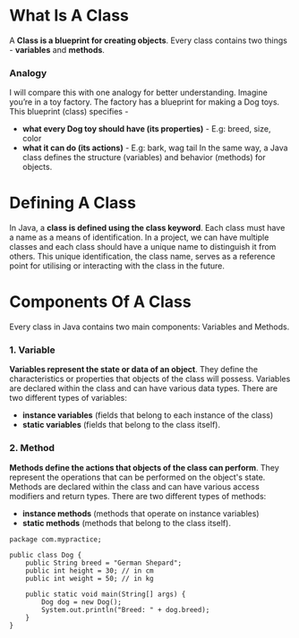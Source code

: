 # What Is A Class
A **Class is a blueprint for creating objects**. Every class contains two things - **variables** and **methods**.

### Analogy
I will compare this with one analogy for better understanding. Imagine you’re in a toy factory. The factory has a blueprint for making a Dog toys. This blueprint (class) specifies -
- **what every Dog toy should have (its properties)**  - E.g: breed, size, color
- **what it can do (its actions)** - E.g: bark, wag tail 
In the same way, a Java class defines the structure (variables) and behavior (methods) for objects.

# Defining A Class
In Java, a **class is defined using the class keyword**. Each class must have a name as a means of identification. In a project, we can have multiple classes and each class should have a unique name to distinguish it from others. This unique identification, the class name, serves as a reference point for utilising or interacting with the class in the future.

# Components Of A Class
Every class in Java contains two main components: Variables and Methods.

### 1. Variable
**Variables represent the state or data of an object**. They define the characteristics or properties that objects of the class will possess. Variables are declared within the class and can have various data types.  There are two different types of variables: 
- **instance variables** (fields that belong to each instance of the class) 
- **static variables** (fields that belong to the class itself).

### 2. Method
**Methods define the actions that objects of the class can perform**. They represent the operations that can be performed on the object's state. Methods are declared within the class and can have various access modifiers and return types. There are two different types of methods:
- **instance methods** (methods that operate on instance variables)
- **static methods** (methods that belong to the class itself).

```
package com.mypractice;

public class Dog {
	public String breed = "German Shepard";
	public int height = 30; // in cm
	public int weight = 50; // in kg
	
    public static void main(String[] args) {
		Dog dog = new Dog();
		System.out.println("Breed: " + dog.breed);
	}
}
```
